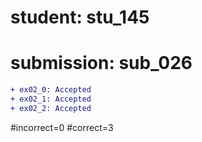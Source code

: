 # student: stu_145
# submission: sub_026

```diff
+ ex02_0: Accepted
+ ex02_1: Accepted
+ ex02_2: Accepted
```
#incorrect=0
#correct=3
